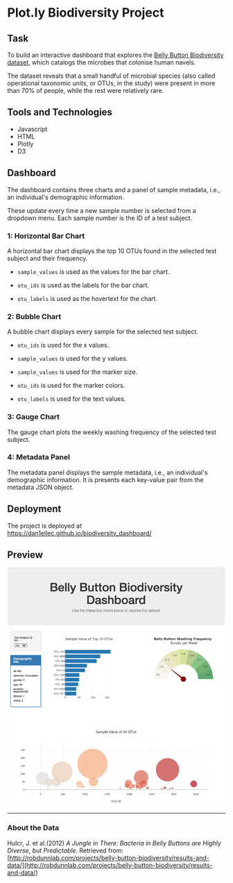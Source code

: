 # Plot.ly Biodiversity Project


## Task

To build an interactive dashboard that explores the [Belly Button Biodiversity dataset](http://robdunnlab.com/projects/belly-button-biodiversity/), which catalogs the microbes that colonise human navels.

The dataset reveals that a small handful of microbial species (also called operational taxonomic units, or OTUs, in the study) were present in more than 70% of people, while the rest were relatively rare.


## Tools and Technologies

- Javascript
- HTML
- Plotly
- D3


## Dashboard

The dashboard contains three charts and a panel of sample metadata, i.e., an individual's demographic information. 

These update every time a new sample number is selected from a dropdown menu. Each sample number is the ID of a test subject.

### 1: Horizontal Bar Chart

A horizontal bar chart displays the top 10 OTUs found in the selected test subject and their frequency.

* `sample_values` is used as the values for the bar chart.

*  `otu_ids` is used as the labels for the bar chart.

*  `otu_labels` is used as the hovertext for the chart.


### 2: Bubble Chart

A bubble chart displays every sample for the selected test subject.

*  `otu_ids` is used for the x values.

*  `sample_values` is used for the y values.

*  `sample_values` is used for the marker size.

*  `otu_ids` is used for the marker colors.

*  `otu_labels` is used for the text values.


### 3: Gauge Chart

The gauge chart plots the weekly washing frequency of the selected test subject.


### 4: Metadata Panel

The metadata panel displays the sample metadata, i.e., an individual's demographic information.
It is presents each key-value pair from the metadata JSON object.


## Deployment

The project is deployed at https://dan1ellec.github.io/biodiversity_dashboard/


## Preview

![Plotly webpage](Image/plotly_preview.png)


- - -

### About the Data

Hulcr, J. et al.(2012) _A Jungle in There: Bacteria in Belly Buttons are Highly Diverse, but Predictable_. Retrieved from: [http://robdunnlab.com/projects/belly-button-biodiversity/results-and-data/](http://robdunnlab.com/projects/belly-button-biodiversity/results-and-data/)
